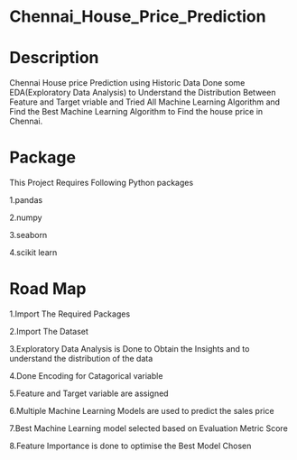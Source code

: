 # Chennai_House_Price_Prediction

# Description 
Chennai House price Prediction using Historic Data Done some EDA(Exploratory Data Analysis) to Understand the Distribution Between Feature and Target vriable and Tried All Machine Learning Algorithm and Find the Best Machine Learning Algorithm to Find the house price in Chennai.

# Package 
This Project Requires Following Python packages

1.pandas

2.numpy

3.seaborn

4.scikit learn

# Road Map

1.Import The Required Packages

2.Import The Dataset

3.Exploratory Data Analysis is Done to Obtain the Insights and to understand the distribution of the data

4.Done Encoding for Catagorical variable

5.Feature and Target variable are assigned 

6.Multiple Machine Learning Models are used to predict the sales price

7.Best Machine Learning model selected based on Evaluation Metric Score

8.Feature Importance is done to optimise the Best Model Chosen
